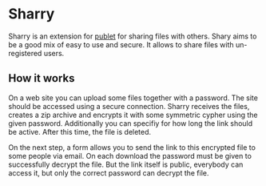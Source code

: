 # Sharry

Sharry is an extension for [publet](https://eknet.org/main/projects/publet/) 
for sharing files with others. Shary aims to be a good mix of easy to use and 
secure. It allows to share files with un-registered users.


## How it works

On a web site you can upload some files together with a password. The site
should be accessed using a secure connection. Sharry receives the files,
creates a zip archive and encrypts it with some symmetric cypher using the
given password. Additionally you can specifiy for how long the link should
be active. After this time, the file is deleted.

On the next step, a form allows you to send the link to this encrypted file to 
some people via email. On each download the password must be given to successfully
decrypt the file. But the link itself is public, everybody can access it, but
only the correct password can decrypt the file.

